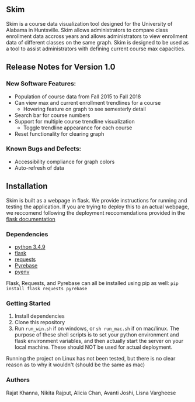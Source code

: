 ## Skim
Skim is a course data visualization tool designed for the University of Alabama in Huntsville. Skim allows administrators to compare class enrollment data accross years and allows administrators to view enrollment data of different classes on the same graph. Skim is designed to be used as a tool to assist administrators with defining current course max capacities.

## Release Notes for Version 1.0
### New Software Features:
 - Population of course data from Fall 2015 to Fall 2018
 - Can view max and current enrollment trendlines for a course
	 - Hovering feature on graph to see semesterly detail
 - Search bar for course numbers
 - Support for multiple course trendline visualization
	 - Toggle trendline appearance for each course
 - Reset functionality for clearing graph

### Known Bugs and Defects:
- Accessibility compliance for graph colors
- Auto-refresh of data

## Installation
Skim is built as a webpage in flask. We provide instructions for running and testing the application. If you are trying to deploy this to an actual webpage, we reccomend following the deployment reccomendations provided in the [flask documentation](https://explore-flask.readthedocs.io/en/latest/deployment.html)

### Dependencies
-  [python 3.4.9](https://www.python.org/downloads/)
-  [flask](https://github.com/pallets/flask)
-  [requests](https://github.com/requests/requests)
-  [Pyrebase](https://github.com/thisbejim/Pyrebase)
-  [pyenv](https://github.com/pyenv/pyenv)

Flask, Requests, and Pyrebase can all be installed using pip as well:
`pip install flask requests pyrebase`

### Getting Started
1. Install dependencies
2. Clone this repository
3. Run `run_win.sh` if on windows, or `sh run_mac.sh` if on mac/linux. The purpose of these shell scripts is to set your python environment and flask environment variables, and then actually start the server on your local machine. These should NOT be used for actual deployment.

Running the project on Linux has not been tested, but there is no clear reason as to why it wouldn't (should be the same as mac)

### Authors
Rajat Khanna, Nikita Rajput, Alicia Chan, Avanti Joshi, Lisna Vargheese
